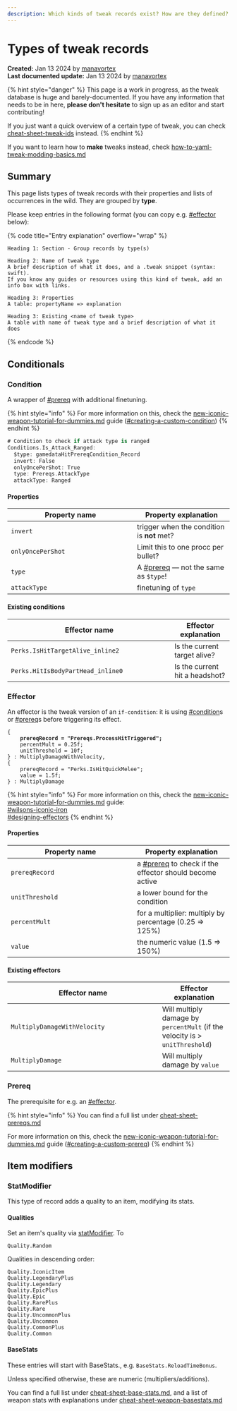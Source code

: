```yaml
---
description: Which kinds of tweak records exist? How are they defined? What do they mean?
---
```


# Types of tweak records

**Created:** Jan 13 2024 by [manavortex](https://app.gitbook.com/u/NfZBoxGegfUqB33J9HXuCs6PVaC3 "mention")\
**Last documented update:** Jan 13 2024 by [manavortex](https://app.gitbook.com/u/NfZBoxGegfUqB33J9HXuCs6PVaC3 "mention")

{% hint style="danger" %}
This page is a work in progress, as the tweak database is huge and barely-documented. If you have any information that needs to be in here, **please don't hesitate** to sign up as an editor and start contributing!

If you just want a quick overview of a certain type of tweak, you can check [cheat-sheet-tweak-ids](../../references-lists-and-overviews/cheat-sheet-tweak-ids/ "mention") instead.
{% endhint %}

If you want to learn how to **make** tweaks instead, check [how-to-yaml-tweak-modding-basics.md](../../modding-guides/tweakxl-changing-game-records/how-to-yaml-tweak-modding-basics.md "mention")

## Summary

This page lists types of tweak records with their properties and lists of occurrences in the wild. They are grouped by **type**.

Please keep entries in the following format (you can copy e.g. [#effector](types-of-tweak-records.md#effector "mention") below):

{% code title="Entry explanation" overflow="wrap" %}
```
Heading 1: Section - Group records by type(s)

Heading 2: Name of tweak type
A brief description of what it does, and a .tweak snippet (syntax: swift). 
If you know any guides or resources using this kind of tweak, add an info box with links.

Heading 3: Properties
A table: propertyName => explanation

Heading 3: Existing <name of tweak type>
A table with name of tweak type and a brief description of what it does
```
{% endcode %}

## Conditionals

### Condition

A wrapper of [#prereq](types-of-tweak-records.md#prereq "mention") with additional finetuning.

{% hint style="info" %}
For more information on this, check the [new-iconic-weapon-tutorial-for-dummies.md](../../modding-guides/items-equipment/adding-new-items/weapons/new-iconic-weapon-tutorial-for-dummies.md "mention") guide ([#creating-a-custom-condition](../../modding-guides/items-equipment/adding-new-items/weapons/new-iconic-weapon-tutorial-for-dummies.md#creating-a-custom-condition "mention"))
{% endhint %}

```swift
# Condition to check if attack type is ranged
Conditions.Is_Attack_Ranged:
  $type: gamedataHitPrereqCondition_Record
  invert: False
  onlyOncePerShot: True
  type: Prereqs.AttackType
  attackType: Ranged
```

#### Properties

<table><thead><tr><th width="270">Property name</th><th>Property explanation</th></tr></thead><tbody><tr><td><code>invert</code></td><td>trigger when the condition is <strong>not</strong> met?</td></tr><tr><td><code>onlyOncePerShot</code></td><td>Limit this to one procc per bullet?</td></tr><tr><td><code>type</code></td><td>A <a data-mention href="types-of-tweak-records.md#prereq">#prereq</a> — not the same as <code>$type</code>!</td></tr><tr><td><code>attackType</code></td><td>finetuning of <code>type</code></td></tr></tbody></table>

#### Existing conditions

<table><thead><tr><th width="355">Effector name</th><th>Effector explanation</th></tr></thead><tbody><tr><td><code>Perks.IsHitTargetAlive_inline2</code></td><td>Is the current target alive?</td></tr><tr><td><code>Perks.HitIsBodyPartHead_inline0</code></td><td>Is the current hit a headshot?</td></tr></tbody></table>

### Effector

An effector is the tweak version of an `if-condition`: it is using [#condition](types-of-tweak-records.md#condition "mention")s or [#prereq](types-of-tweak-records.md#prereq "mention")s before triggering its effect.&#x20;

<pre class="language-swift" data-title="mods_abilities.tweak"><code class="lang-swift">{
<strong>    prereqRecord = "Prereqs.ProcessHitTriggered";
</strong>    percentMult = 0.25f;
    unitThreshold = 10f;
} : MultiplyDamageWithVelocity, 
{
    prereqRecord = "Perks.IsHitQuickMelee";
    value = 1.5f;
} : MultiplyDamage
</code></pre>

{% hint style="info" %}
For more information on this, check the [new-iconic-weapon-tutorial-for-dummies.md](../../modding-guides/items-equipment/adding-new-items/weapons/new-iconic-weapon-tutorial-for-dummies.md "mention") guide:\
&#x20;[#wilsons-iconic-iron](../../modding-guides/items-equipment/adding-new-items/weapons/new-iconic-weapon-tutorial-for-dummies.md#wilsons-iconic-iron "mention")\
&#x20;[#designing-effectors](../../modding-guides/items-equipment/adding-new-items/weapons/new-iconic-weapon-tutorial-for-dummies.md#designing-effectors "mention")
{% endhint %}

#### Properties

<table><thead><tr><th width="270">Property name</th><th>Property explanation</th></tr></thead><tbody><tr><td><code>prereqRecord</code></td><td>a <a data-mention href="types-of-tweak-records.md#prereq">#prereq</a> to check if the effector should become active</td></tr><tr><td><code>unitThreshold</code></td><td>a lower bound for the condition</td></tr><tr><td><code>percentMult</code></td><td>for a multiplier: multiply by percentage (0.25 => 125%)</td></tr><tr><td><code>value</code></td><td>the numeric value (1.5 => 150%) </td></tr></tbody></table>

#### Existing effectors

<table><thead><tr><th width="327">Effector name</th><th>Effector explanation</th></tr></thead><tbody><tr><td><code>MultiplyDamageWithVelocity</code> </td><td>Will multiply damage by <code>percentMult</code> (if the velocity is > <code>unitThreshold</code>)</td></tr><tr><td><code>MultiplyDamage</code></td><td>Will multiply damage by <code>value</code></td></tr></tbody></table>

### Prereq

The prerequisite for e.g. an [#effector](types-of-tweak-records.md#effector "mention").&#x20;

{% hint style="info" %}
You can find a full list under [cheat-sheet-prereqs.md](../../references-lists-and-overviews/cheat-sheet-tweak-ids/cheat-sheet-prereqs.md "mention")

For more information on this, check the [new-iconic-weapon-tutorial-for-dummies.md](../../modding-guides/items-equipment/adding-new-items/weapons/new-iconic-weapon-tutorial-for-dummies.md "mention") guide ([#creating-a-custom-prereq](../../modding-guides/items-equipment/adding-new-items/weapons/new-iconic-weapon-tutorial-for-dummies.md#creating-a-custom-prereq "mention"))
{% endhint %}

## Item modifiers

### StatModifier

This type of record adds a quality to an item, modifying its stats.

#### Qualities

Set an item's quality via [statModifier](../../modding-guides/items-equipment/adding-new-items/weapons/new-iconic-weapon-tutorial-for-dummies.md#step-7-make-it-iconic). To

```
Quality.Random
```

Qualities in descending order:

```
Quality.IconicItem
Quality.LegendaryPlus
Quality.Legendary
Quality.EpicPlus
Quality.Epic
Quality.RarePlus
Quality.Rare
Quality.UncommonPlus
Quality.Uncommon
Quality.CommonPlus
Quality.Common
```

#### BaseStats

These entries will start with BaseStats., e.g. `BaseStats.ReloadTimeBonus`.

Unless specified otherwise, these are numeric (multipliers/additions).

You can find a full list under [cheat-sheet-base-stats.md](../../references-lists-and-overviews/cheat-sheet-tweak-ids/cheat-sheet-base-stats.md "mention"), and a list of weapon stats with explanations under [cheat-sheet-weapon-basestats.md](../../references-lists-and-overviews/cheat-sheet-tweak-ids/weapons/cheat-sheet-weapon-basestats.md "mention")
